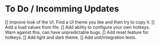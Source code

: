 # To Do / Incomming Updates
[] Improve look of the UI. Find a UI theme you like and then try to copy it.
[] Add a load values from file.
[] Add ability to configure your own hotkeys. Warn against this, can have unpredictable bugs.
[] Add reset feature for hotkeys.
[] Add light and dark theme.
[] Add unit/integration tests.